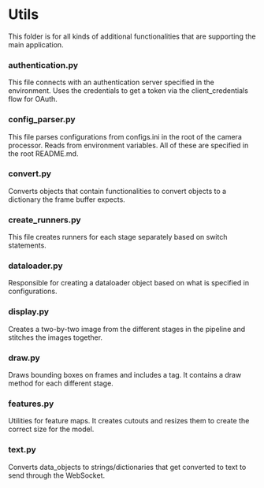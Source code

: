 # Utils

This folder is for all kinds of additional functionalities that are supporting the main application.

### authentication.py
This file connects with an authentication server specified in the environment. Uses the credentials to get a token via the client_credentials flow for OAuth.

### config_parser.py
This file parses configurations from configs.ini in the root of the camera processor. Reads from environment variables. All of these are specified in the root README.md.

### convert.py
Converts objects that contain functionalities to convert objects to a dictionary the frame buffer expects.

### create_runners.py
This file creates runners for each stage separately based on switch statements.

### dataloader.py
Responsible for creating a dataloader object based on what is specified in configurations.

### display.py
Creates a two-by-two image from the different stages in the pipeline and stitches the images together.

### draw.py
Draws bounding boxes on frames and includes a tag. It contains a draw method for each different stage.

### features.py
Utilities for feature maps. It creates cutouts and resizes them to create the correct size for the model.

### text.py
Converts data_objects to strings/dictionaries that get converted to text to send through the WebSocket.
